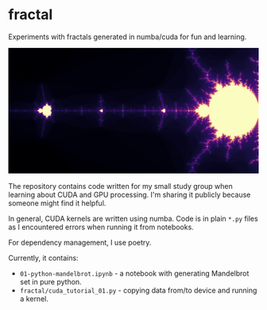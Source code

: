 # fractal
Experiments with fractals generated in numba/cuda for fun and learning.

![Mandelbrot set](readme.png)

The repository contains code written for my small study group when learning about CUDA and GPU processing. I'm sharing it publicly because someone might find it helpful.

In general, CUDA kernels are written using numba. Code is in plain `*.py` files as I encountered errors when running it from notebooks.

For dependency management, I use poetry.

Currently, it contains:
* `01-python-mandelbrot.ipynb` - a notebook with generating Mandelbrot set in pure python.
* `fractal/cuda_tutorial_01.py` - copying data from/to device and running a kernel.
